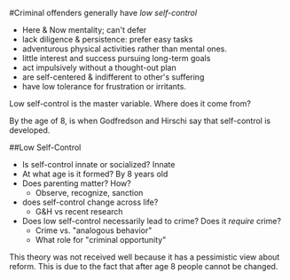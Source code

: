 #Criminal offenders generally have *low self-control*
  * Here & Now mentality; can't defer
  * lack diligence & persistence: prefer easy tasks
  * adventurous physical activities rather than mental ones.
  * little interest and success pursuing long-term goals
  * act impulsively without a thought-out plan
  * are self-centered & indifferent to other's suffering
  * have low tolerance for frustration or irritants.

Low self-control is the master variable. Where does it come from?

By the age of 8, is when Godfredson and Hirschi say that self-control is
developed.

##Low Self-Control
  * Is self-control innate or socialized? Innate
  * At what age is it formed? By 8 years old
  * Does parenting matter? How? 
    * Observe, recognize, sanction
  * does self-control change across life?
    * G&H vs recent research
  * Does low self-control necessarily lead to crime? Does it *require*
    crime?
    * Crime vs. "analogous behavior"
    * What role for "criminal opportunity"

This theory was not received well because it has a pessimistic view
about reform. This is due to the fact that after age 8 people cannot be
changed.

